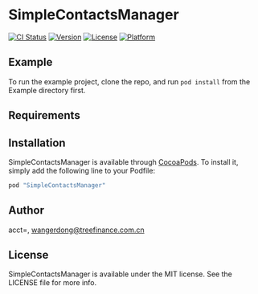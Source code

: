 # SimpleContactsManager

[![CI Status](http://img.shields.io/travis/acct<blob>=<NULL>/SimpleContactsManager.svg?style=flat)](https://travis-ci.org/acct<blob>=<NULL>/SimpleContactsManager)
[![Version](https://img.shields.io/cocoapods/v/SimpleContactsManager.svg?style=flat)](http://cocoapods.org/pods/SimpleContactsManager)
[![License](https://img.shields.io/cocoapods/l/SimpleContactsManager.svg?style=flat)](http://cocoapods.org/pods/SimpleContactsManager)
[![Platform](https://img.shields.io/cocoapods/p/SimpleContactsManager.svg?style=flat)](http://cocoapods.org/pods/SimpleContactsManager)

## Example

To run the example project, clone the repo, and run `pod install` from the Example directory first.

## Requirements

## Installation

SimpleContactsManager is available through [CocoaPods](http://cocoapods.org). To install
it, simply add the following line to your Podfile:

```ruby
pod "SimpleContactsManager"
```

## Author

acct<blob>=<NULL>, wangerdong@treefinance.com.cn

## License

SimpleContactsManager is available under the MIT license. See the LICENSE file for more info.
